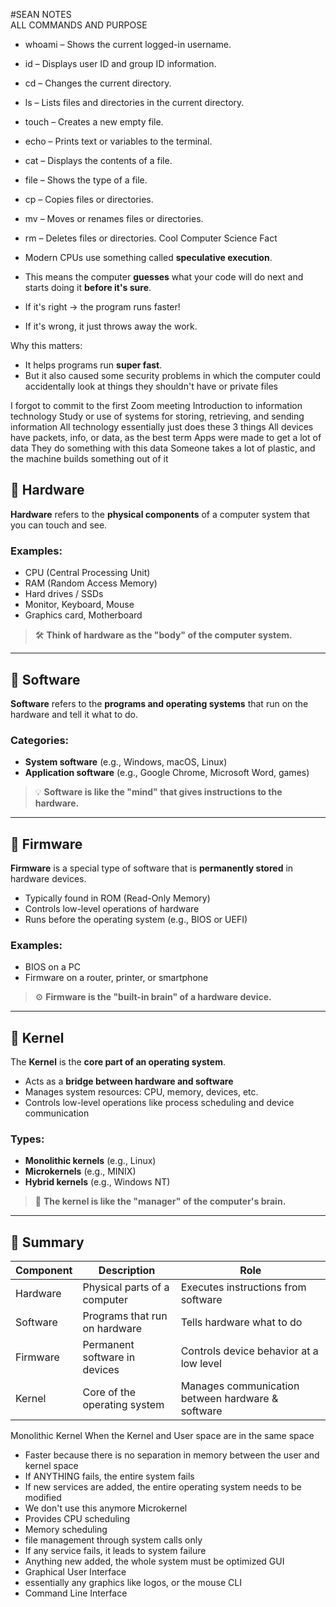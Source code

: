 #SEAN NOTES  
ALL COMMANDS AND PURPOSE
- whoami – Shows the current logged-in username.
- id – Displays user ID and group ID information.
- cd – Changes the current directory.
- ls – Lists files and directories in the current directory.
- touch – Creates a new empty file.
- echo – Prints text or variables to the terminal.
- cat – Displays the contents of a file.
- file – Shows the type of a file.
- cp – Copies files or directories.
- mv – Moves or renames files or directories.
- rm – Deletes files or directories.
Cool Computer Science Fact

- Modern CPUs use something called **speculative execution**.
- This means the computer **guesses** what your code will do next and starts doing it **before it's sure**.
- If it's right → the program runs faster!
- If it's wrong, it just throws away the work.

Why this matters:

- It helps programs run **super fast**.
- But it also caused some security problems in which the computer could accidentally look at things they shouldn't have or private files

I forgot to commit to the first Zoom meeting
Introduction to information technology
Study or use of systems for storing, retrieving, and sending information
All technology essentially just does these 3 things
All devices have packets, info, or data, as the best term
Apps were made to get a lot of data
They do something with this data
Someone takes a lot of plastic, and the machine builds something out of it

## 🧱 Hardware

**Hardware** refers to the **physical components** of a computer system that you can touch and see.

### Examples:
- CPU (Central Processing Unit)
- RAM (Random Access Memory)
- Hard drives / SSDs
- Monitor, Keyboard, Mouse
- Graphics card, Motherboard

> 🛠️ **Think of hardware as the "body" of the computer system.**

---

## 🧠 Software

**Software** refers to the **programs and operating systems** that run on the hardware and tell it what to do.

### Categories:
- **System software** (e.g., Windows, macOS, Linux)
- **Application software** (e.g., Google Chrome, Microsoft Word, games)

> 💡 **Software is like the "mind" that gives instructions to the hardware.**

---

## 🧬 Firmware

**Firmware** is a special type of software that is **permanently stored** in hardware devices.

- Typically found in ROM (Read-Only Memory)
- Controls low-level operations of hardware
- Runs before the operating system (e.g., BIOS or UEFI)

### Examples:
- BIOS on a PC
- Firmware on a router, printer, or smartphone

> ⚙️ **Firmware is the "built-in brain" of a hardware device.**

---

## 🧩 Kernel

The **Kernel** is the **core part of an operating system**.

- Acts as a **bridge between hardware and software**
- Manages system resources: CPU, memory, devices, etc.
- Controls low-level operations like process scheduling and device communication

### Types:
- **Monolithic kernels** (e.g., Linux)
- **Microkernels** (e.g., MINIX)
- **Hybrid kernels** (e.g., Windows NT)

> 🧠 **The kernel is like the "manager" of the computer's brain.**

---

## 📌 Summary

| Component | Description                              | Role                                           |
|----------|------------------------------------------|------------------------------------------------|
| Hardware | Physical parts of a computer             | Executes instructions from software            |
| Software | Programs that run on hardware            | Tells hardware what to do                      |
| Firmware | Permanent software in devices            | Controls device behavior at a low level        |
| Kernel   | Core of the operating system             | Manages communication between hardware & software |

Monolithic Kernel
When the Kernel and User space are in the same space
- Faster because there is no separation in memory between the user and kernel space
- If ANYTHING fails, the entire system fails
- If new services are added, the entire operating system needs to be modified
- We don't use this anymore
Microkernel
- Provides CPU scheduling
- Memory scheduling
- file management through system calls only
- If any service fails, it leads to system failure
- Anything new added, the whole system must be optimized
GUI
- Graphical User Interface
- essentially any graphics like logos, or the mouse
CLI
- Command Line Interface
